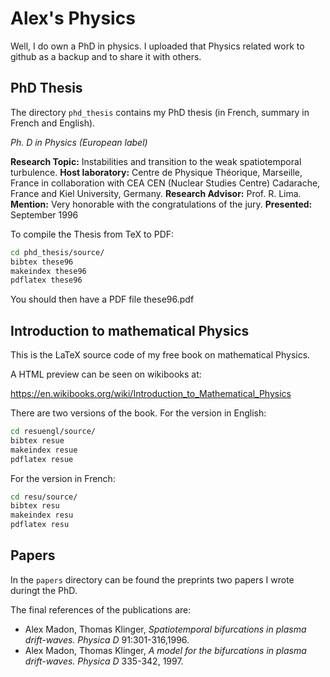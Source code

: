 # Alex's Physics

Well, I do own a PhD in physics. I uploaded that Physics related work to github as a backup and to share it with others.

## PhD Thesis

The directory `phd_thesis` contains my PhD thesis (in French, summary in French and English).

*Ph. D in Physics (European label)*

**Research Topic:** Instabilities and transition to the weak spatiotemporal turbulence.
**Host laboratory:** Centre de Physique Théorique, Marseille, France in collaboration with CEA CEN (Nuclear Studies Centre) Cadarache, France and Kiel University, Germany.
**Research Advisor:** Prof. R. Lima. 
**Mention:** Very honorable with the congratulations of the jury. 
**Presented:** September 1996

To compile the Thesis from TeX to PDF:

```bash
cd phd_thesis/source/
bibtex these96
makeindex these96
pdflatex these96
```

You should then have a PDF file these96.pdf



## Introduction to mathematical Physics

This is the LaTeX source code of my free book on mathematical Physics.

A HTML preview can be seen on wikibooks at:

https://en.wikibooks.org/wiki/Introduction_to_Mathematical_Physics


There are two versions of the book.
For the version in English:

```bash
cd resuengl/source/
bibtex resue
makeindex resue
pdflatex resue
```


For the version in French:

```bash
cd resu/source/
bibtex resu
makeindex resu
pdflatex resu
```


## Papers

In the `papers` directory can be found the preprints two papers I wrote duringt the PhD.

The final references of the publications are:


* Alex Madon, Thomas Klinger, *Spatiotemporal bifurcations in plasma drift-waves.* *Physica D* 91:301-316,1996.
* Alex Madon, Thomas Klinger, *A model for the bifurcations in plasma drift-waves.* *Physica D* 335-342, 1997.
